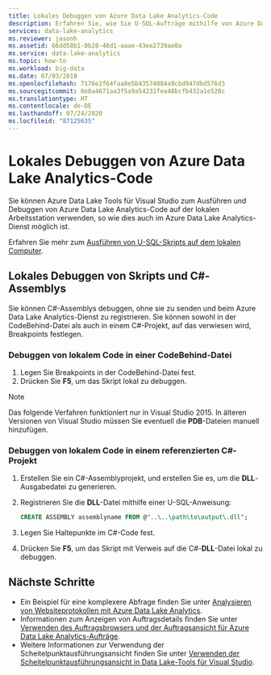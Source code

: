 ```yaml
---
title: Lokales Debuggen von Azure Data Lake Analytics-Code
description: Erfahren Sie, wie Sie U-SQL-Aufträge mithilfe von Azure Data Lake Tools für Visual Studio auf der lokalen Arbeitsstation debuggen.
services: data-lake-analytics
ms.reviewer: jasonh
ms.assetid: 66dd58b1-0b28-46d1-aaae-43ee2739ae0a
ms.service: data-lake-analytics
ms.topic: how-to
ms.workload: big-data
ms.date: 07/03/2018
ms.openlocfilehash: 7176e2f64faa8e5b43574084a9cbd947dbd576d3
ms.sourcegitcommit: 0e8a4671aa3f5a9a54231fea48bcfb432a1e528c
ms.translationtype: HT
ms.contentlocale: de-DE
ms.lasthandoff: 07/24/2020
ms.locfileid: "87125635"
---
```

# <a name="debug-azure-data-lake-analytics-code-locally"></a>Lokales Debuggen von Azure Data Lake Analytics-Code

Sie können Azure Data Lake Tools für Visual Studio zum Ausführen und Debuggen von Azure Data Lake Analytics-Code auf der lokalen Arbeitsstation verwenden, so wie dies auch im Azure Data Lake Analytics-Dienst möglich ist.

Erfahren Sie mehr zum [Ausführen von U-SQL-Skripts auf dem lokalen Computer](data-lake-analytics-data-lake-tools-local-run.md).

## <a name="debug-scripts-and-c-assemblies-locally"></a>Lokales Debuggen von Skripts und C#-Assemblys

Sie können C#-Assemblys debuggen, ohne sie zu senden und beim Azure Data Lake Analytics-Dienst zu registrieren. Sie können sowohl in der CodeBehind-Datei als auch in einem C#-Projekt, auf das verwiesen wird, Breakpoints festlegen.

### <a name="debug-local-code-in-a-code-behind-file"></a>Debuggen von lokalem Code in einer CodeBehind-Datei

1. Legen Sie Breakpoints in der CodeBehind-Datei fest.
2. Drücken Sie **F5**, um das Skript lokal zu debuggen.

> [!NOTE]
   > Das folgende Verfahren funktioniert nur in Visual Studio 2015. In älteren Versionen von Visual Studio müssen Sie eventuell die **PDB**-Dateien manuell hinzufügen.  
   >
   >

### <a name="debug-local-code-in-a-referenced-c-project"></a>Debuggen von lokalem Code in einem referenzierten C#-Projekt

1. Erstellen Sie ein C#-Assemblyprojekt, und erstellen Sie es, um die **DLL**-Ausgabedatei zu generieren.
2. Registrieren Sie die **DLL**-Datei mithilfe einer U-SQL-Anweisung:

   ```sql
   CREATE ASSEMBLY assemblyname FROM @"..\..\path\to\output\.dll";
   ```
   
3. Legen Sie Haltepunkte im C#-Code fest.
4. Drücken Sie **F5**, um das Skript mit Verweis auf die C#-**DLL**-Datei lokal zu debuggen.


## <a name="next-steps"></a>Nächste Schritte

- Ein Beispiel für eine komplexere Abfrage finden Sie unter [Analysieren von Websiteprotokollen mit Azure Data Lake Analytics](data-lake-analytics-analyze-weblogs.md).
- Informationen zum Anzeigen von Auftragsdetails finden Sie unter [Verwenden des Auftragsbrowsers und der Auftragsansicht für Azure Data Lake Analytics-Aufträge](data-lake-analytics-data-lake-tools-view-jobs.md).
- Weitere Informationen zur Verwendung der Scheitelpunktausführungsansicht finden Sie unter [Verwenden der Scheitelpunktausführungsansicht in Data Lake-Tools für Visual Studio](data-lake-analytics-data-lake-tools-use-vertex-execution-view.md).
